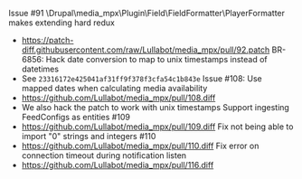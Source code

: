 Issue #91 \Drupal\media_mpx\Plugin\Field\FieldFormatter\PlayerFormatter makes extending hard redux
 * https://patch-diff.githubusercontent.com/raw/Lullabot/media_mpx/pull/92.patch
BR-6856: Hack date conversion to map to unix timestamps instead of datetimes
 * See `23316172e425041af31ff9f378f3cfa54c1b843e`
Issue #108: Use mapped dates when calculating media availability
 * https://github.com/Lullabot/media_mpx/pull/108.diff
 * We also hack the patch to work with unix timestamps
Support ingesting FeedConfigs as entities #109
 * https://github.com/Lullabot/media_mpx/pull/109.diff
Fix not being able to import "0" strings and integers #110
 * https://github.com/Lullabot/media_mpx/pull/110.diff
Fix error on connection timeout during notification listen
* https://github.com/Lullabot/media_mpx/pull/116.diff
